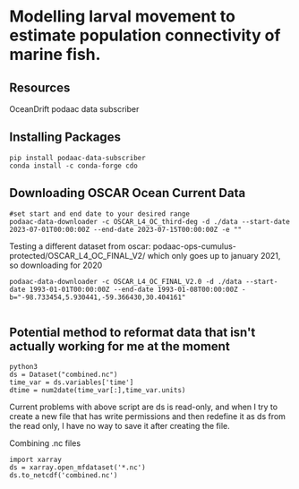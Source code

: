 # Modelling larval movement to estimate population connectivity of marine fish.

## Resources
OceanDrift
podaac data subscriber

## Installing Packages

```{bash}
pip install podaac-data-subscriber
conda install -c conda-forge cdo
```

## Downloading OSCAR Ocean Current Data
```{bash}
#set start and end date to your desired range
podaac-data-downloader -c OSCAR_L4_OC_third-deg -d ./data --start-date 2023-07-01T00:00:00Z --end-date 2023-07-15T00:00:00Z -e ""
```

Testing a different dataset from oscar: podaac-ops-cumulus-protected/OSCAR_L4_OC_FINAL_V2/ which only goes up to january 2021, so downloading for 2020
```
podaac-data-downloader -c OSCAR_L4_OC_FINAL_V2.0 -d ./data --start-date 1993-01-01T00:00:00Z --end-date 1993-01-08T00:00:00Z -b="-98.733454,5.930441,-59.366430,30.404161"


```

## Potential method to reformat data that isn't actually working for me at the moment
```
python3
ds = Dataset("combined.nc")
time_var = ds.variables['time']
dtime = num2date(time_var[:],time_var.units)
```
Current problems with above script are ds is read-only, and when I try to create a new file that has write permissions and then redefine it as ds from the read only, I have no way to save it after creating the file.


Combining .nc files
```python3
import xarray
ds = xarray.open_mfdataset('*.nc')
ds.to_netcdf('combined.nc')
```
